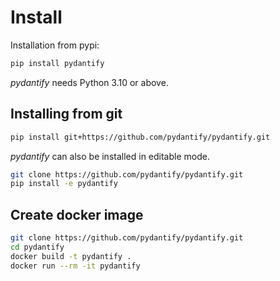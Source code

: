 # Install

Installation from pypi:

```bash
pip install pydantify
```

*pydantify* needs Python 3.10 or above. 

## Installing from git

```bash
pip install git+https://github.com/pydantify/pydantify.git
```

*pydantify* can also be installed in editable mode.

```bash
git clone https://github.com/pydantify/pydantify.git
pip install -e pydantify
```

## Create docker image

```bash
git clone https://github.com/pydantify/pydantify.git
cd pydantify
docker build -t pydantify .
docker run --rm -it pydantify
```